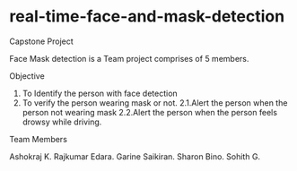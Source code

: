 # real-time-face-and-mask-detection
Capstone Project 


Face Mask detection is a Team project comprises of 5 members.

Objective

1. To Identify the person with face detection
2. To verify the person wearing mask or not.
2.1.Alert the person when the person not wearing mask
2.2.Alert the person when the person feels drowsy while driving.


Team Members

Ashokraj K.
Rajkumar Edara.
Garine Saikiran.
Sharon Bino.
Sohith G.



